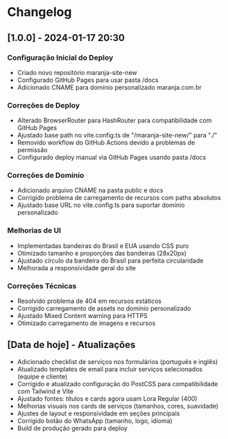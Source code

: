 # Changelog

## [1.0.0] - 2024-01-17 20:30

### Configuração Inicial do Deploy
- Criado novo repositório maranja-site-new
- Configurado GitHub Pages para usar pasta /docs
- Adicionado CNAME para domínio personalizado maranja.com.br

### Correções de Deploy
- Alterado BrowserRouter para HashRouter para compatibilidade com GitHub Pages
- Ajustado base path no vite.config.ts de "/maranja-site-new/" para "./"
- Removido workflow do GitHub Actions devido a problemas de permissão
- Configurado deploy manual via GitHub Pages usando pasta /docs

### Correções de Domínio
- Adicionado arquivo CNAME na pasta public e docs
- Corrigido problema de carregamento de recursos com paths absolutos
- Ajustado base URL no vite.config.ts para suportar domínio personalizado

### Melhorias de UI
- Implementadas bandeiras do Brasil e EUA usando CSS puro
- Otimizado tamanho e proporções das bandeiras (28x20px)
- Ajustado círculo da bandeira do Brasil para perfeita circularidade
- Melhorada a responsividade geral do site

### Correções Técnicas
- Resolvido problema de 404 em recursos estáticos
- Corrigido carregamento de assets no domínio personalizado
- Ajustado Mixed Content warning para HTTPS
- Otimizado carregamento de imagens e recursos

## [Data de hoje] - Atualizações

- Adicionado checklist de serviços nos formulários (português e inglês)
- Atualizado templates de email para incluir serviços selecionados (equipe e cliente)
- Corrigido e atualizado configuração do PostCSS para compatibilidade com Tailwind e Vite
- Ajustado fontes: títulos e cards agora usam Lora Regular (400)
- Melhorias visuais nos cards de serviços (tamanhos, cores, suavidade)
- Ajustes de layout e responsividade em seções principais
- Corrigido botão do WhatsApp (tamanho, logo, idioma)
- Build de produção gerado para deploy 